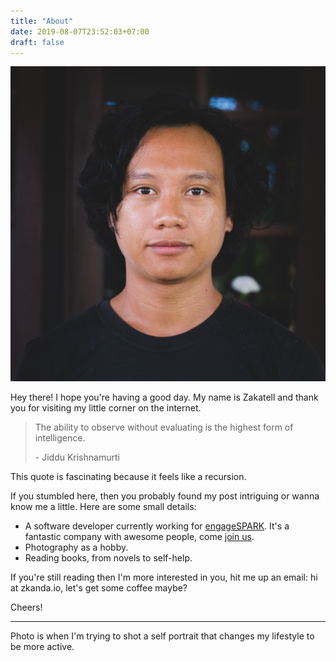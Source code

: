 ```yaml
---
title: "About"
date: 2019-08-07T23:52:03+07:00
draft: false
---
```


![zak](/posts/images/zak-3.jpg)

Hey there! I hope you're having a good day. My name is Zakatell and thank you for visiting my little corner on the internet.

> The ability to observe without evaluating is the highest form of intelligence.
>
> \- Jiddu Krishnamurti

This quote is fascinating because it feels like a recursion.

If you stumbled here, then you probably found my post intriguing or wanna know me a little. Here are some small details:

* A software developer currently working for [engageSPARK](https://www.engagespark.com). It's a fantastic company with awesome people, come [join us](https://www.engagespark.com/careers).
* Photography as a hobby.
* Reading books, from novels to self-help.

If you're still reading then I'm more interested in you, hit me up an email: hi at zkanda.io, let's get some coffee maybe?

Cheers!

---

Photo is when I'm trying to shot a self portrait that changes my lifestyle to be more active.
